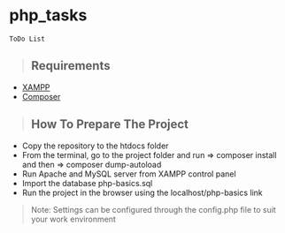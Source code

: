 # php_tasks
`ToDo List`


> ## Requirements

- [XAMPP](https://www.apachefriends.org/)
- [Composer](https://getcomposer.org/)

> ## How To Prepare The Project

- Copy the repository to the htdocs folder
- From the terminal, go to the project folder and run => composer install and then => composer dump-autoload
- Run Apache and MySQL server from XAMPP control panel
- Import the database php-basics.sql
- Run the project in the browser using the localhost/php-basics link



> Note: Settings can be configured through the config.php file to suit your work environment
